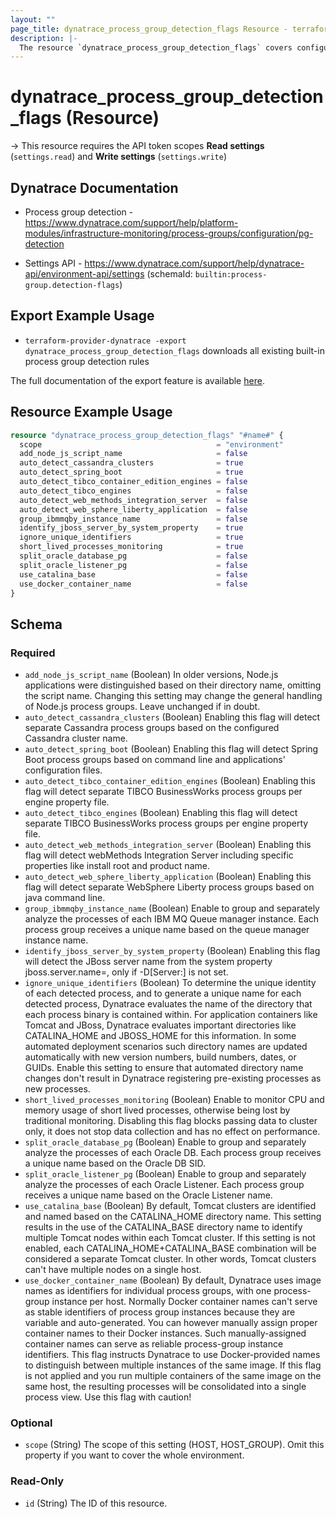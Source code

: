 ```yaml
---
layout: ""
page_title: dynatrace_process_group_detection_flags Resource - terraform-provider-dynatrace"
description: |-
  The resource `dynatrace_process_group_detection_flags` covers configuration to enable or disable built-in process group detection rules
---
```


# dynatrace_process_group_detection_flags (Resource)

-> This resource requires the API token scopes **Read settings** (`settings.read`) and **Write settings** (`settings.write`)

## Dynatrace Documentation

- Process group detection - https://www.dynatrace.com/support/help/platform-modules/infrastructure-monitoring/process-groups/configuration/pg-detection

- Settings API - https://www.dynatrace.com/support/help/dynatrace-api/environment-api/settings (schemaId: `builtin:process-group.detection-flags`)

## Export Example Usage

- `terraform-provider-dynatrace -export dynatrace_process_group_detection_flags` downloads all existing built-in process group detection rules

The full documentation of the export feature is available [here](https://registry.terraform.io/providers/dynatrace-oss/dynatrace/latest/docs/guides/export-v2).

## Resource Example Usage

```terraform
resource "dynatrace_process_group_detection_flags" "#name#" {
  scope                                       = "environment"
  add_node_js_script_name                     = false
  auto_detect_cassandra_clusters              = true
  auto_detect_spring_boot                     = true
  auto_detect_tibco_container_edition_engines = false
  auto_detect_tibco_engines                   = false
  auto_detect_web_methods_integration_server  = false
  auto_detect_web_sphere_liberty_application  = false
  group_ibmmqby_instance_name                 = false
  identify_jboss_server_by_system_property    = true
  ignore_unique_identifiers                   = true
  short_lived_processes_monitoring            = true
  split_oracle_database_pg                    = false
  split_oracle_listener_pg                    = false
  use_catalina_base                           = false
  use_docker_container_name                   = false
}
```

<!-- schema generated by tfplugindocs -->
## Schema

### Required

- `add_node_js_script_name` (Boolean) In older versions, Node.js applications were distinguished based on their directory name, omitting the script name. Changing this setting may change the general handling of Node.js process groups. Leave unchanged if in doubt.
- `auto_detect_cassandra_clusters` (Boolean) Enabling this flag will detect separate Cassandra process groups based on the configured Cassandra cluster name.
- `auto_detect_spring_boot` (Boolean) Enabling this flag will detect Spring Boot process groups based on command line and applications' configuration files.
- `auto_detect_tibco_container_edition_engines` (Boolean) Enabling this flag will detect separate TIBCO BusinessWorks process groups per engine property file.
- `auto_detect_tibco_engines` (Boolean) Enabling this flag will detect separate TIBCO BusinessWorks process groups per engine property file.
- `auto_detect_web_methods_integration_server` (Boolean) Enabling this flag will detect webMethods Integration Server including specific properties like install root and product name.
- `auto_detect_web_sphere_liberty_application` (Boolean) Enabling this flag will detect separate WebSphere Liberty process groups based on java command line.
- `group_ibmmqby_instance_name` (Boolean) Enable to group and separately analyze the processes of each IBM MQ Queue manager instance. Each process group receives a unique name based on the queue manager instance name.
- `identify_jboss_server_by_system_property` (Boolean) Enabling this flag will detect the JBoss server name from the system property jboss.server.name=<server-name>, only if -D[Server:<server-name>] is not set.
- `ignore_unique_identifiers` (Boolean) To determine the unique identity of each detected process, and to generate a unique name for each detected process, Dynatrace evaluates the name of the directory that each process binary is contained within. For application containers like Tomcat and JBoss, Dynatrace evaluates important directories like CATALINA_HOME and JBOSS_HOME for this information. In some automated deployment scenarios such directory names are updated automatically with new version numbers, build numbers, dates, or GUIDs. Enable this setting to ensure that automated directory name changes don't result in Dynatrace registering pre-existing processes as new processes.
- `short_lived_processes_monitoring` (Boolean) Enable to monitor CPU and memory usage of short lived processes, otherwise being lost by traditional monitoring. Disabling this flag blocks passing data to cluster only, it does not stop data collection and has no effect on performance.
- `split_oracle_database_pg` (Boolean) Enable to group and separately analyze the processes of each Oracle DB. Each process group receives a unique name based on the Oracle DB SID.
- `split_oracle_listener_pg` (Boolean) Enable to group and separately analyze the processes of each Oracle Listener. Each process group receives a unique name based on the Oracle Listener name.
- `use_catalina_base` (Boolean) By default, Tomcat clusters are identified and named based on the CATALINA_HOME directory name. This setting results in the use of the CATALINA_BASE directory name to identify multiple Tomcat nodes within each Tomcat cluster. If this setting is not enabled, each CATALINA_HOME+CATALINA_BASE combination will be considered a separate Tomcat cluster. In other words, Tomcat clusters can't have multiple nodes on a single host.
- `use_docker_container_name` (Boolean) By default, Dynatrace uses image names as identifiers for individual process groups, with one process-group instance per host. Normally Docker container names can't serve as stable identifiers of process group instances because they are variable and auto-generated. You can however manually assign proper container names to their Docker instances. Such manually-assigned container names can serve as reliable process-group instance identifiers. This flag instructs Dynatrace to use Docker-provided names to distinguish between multiple instances of the same image. If this flag is not applied and you run multiple containers of the same image on the same host, the resulting processes will be consolidated into a single process view. Use this flag with caution!

### Optional

- `scope` (String) The scope of this setting (HOST, HOST_GROUP). Omit this property if you want to cover the whole environment.

### Read-Only

- `id` (String) The ID of this resource.
 
